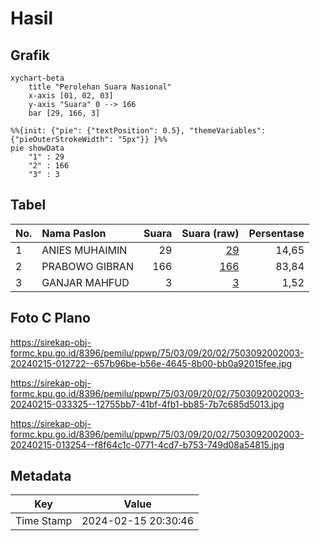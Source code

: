 # Hasil

## Grafik

```mermaid
xychart-beta
    title "Perolehan Suara Nasional"
    x-axis [01, 02, 03]
    y-axis "Suara" 0 --> 166
    bar [29, 166, 3]
```

```mermaid
%%{init: {"pie": {"textPosition": 0.5}, "themeVariables": {"pieOuterStrokeWidth": "5px"}} }%%
pie showData
    "1" : 29
    "2" : 166
    "3" : 3
```

## Tabel

| No. | Nama Paslon    | Suara | Suara (raw) | Persentase |
|:--- |:-------------- | -----:| -----------:| ----------:|
| 1   | ANIES MUHAIMIN | 29    | [29][p-1]   | 14,65      |
| 2   | PRABOWO GIBRAN | 166   | [166][p-2]  | 83,84      |
| 3   | GANJAR MAHFUD  | 3     | [3][p-3]    | 1,52       |


[p-1]: https://github.com/gigit-pemilu/pemilu-2024/blob/main/pilpres/hitung-suara/sub/75-gorontalo/sub/03-bone-bolango/sub/09-bone/sub/2002-sogitia/sub/003-tps/sub/paslon-1.txt
[p-2]: https://github.com/gigit-pemilu/pemilu-2024/blob/main/pilpres/hitung-suara/sub/75-gorontalo/sub/03-bone-bolango/sub/09-bone/sub/2002-sogitia/sub/003-tps/sub/paslon-2.txt
[p-3]: https://github.com/gigit-pemilu/pemilu-2024/blob/main/pilpres/hitung-suara/sub/75-gorontalo/sub/03-bone-bolango/sub/09-bone/sub/2002-sogitia/sub/003-tps/sub/paslon-3.txt

## Foto C Plano

https://sirekap-obj-formc.kpu.go.id/8396/pemilu/ppwp/75/03/09/20/02/7503092002003-20240215-012722--657b96be-b56e-4645-8b00-bb0a92015fee.jpg

https://sirekap-obj-formc.kpu.go.id/8396/pemilu/ppwp/75/03/09/20/02/7503092002003-20240215-033325--12755bb7-41bf-4fb1-bb85-7b7c685d5013.jpg

https://sirekap-obj-formc.kpu.go.id/8396/pemilu/ppwp/75/03/09/20/02/7503092002003-20240215-013254--f8f64c1c-0771-4cd7-b753-749d08a54815.jpg


## Metadata

| Key        | Value               |
| ---------- | ------------------- |
| Time Stamp | 2024-02-15 20:30:46 |



